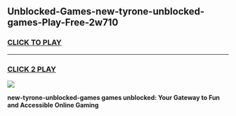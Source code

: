 
## Unblocked-Games-new-tyrone-unblocked-games-Play-Free-2w710
<h3>
<a href="https://premium76.site?title=new-tyrone-unblocked-games&ref=18A1">CLICK TO PLAY</a></h3>
<hr>

<h3>
<a href="https://premium76.site?title=new-tyrone-unblocked-games&ref=18A1">CLICK 2 PLAY</a>
  
</h3>

<a href="https://premium76.site?title=new-tyrone-unblocked-games&ref=18A1"><img src="https://clearcache.store/games.png"></a>


**new-tyrone-unblocked-games games unblocked: Your Gateway to Fun and Accessible Online Gaming**
